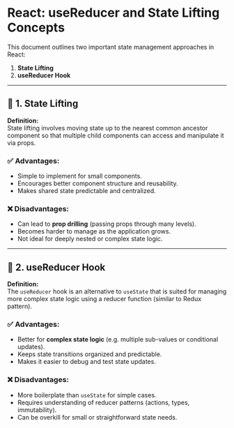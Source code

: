 # React: useReducer and State Lifting Concepts

This document outlines two important state management approaches in React:

1. **State Lifting**
2. **useReducer Hook**

---

## 📌 1. State Lifting

**Definition:**  
State lifting involves moving state up to the nearest common ancestor component so that multiple child components can access and manipulate it via props.

### ✅ Advantages:

- Simple to implement for small components.
- Encourages better component structure and reusability.
- Makes shared state predictable and centralized.

### ❌ Disadvantages:

- Can lead to **prop drilling** (passing props through many levels).
- Becomes harder to manage as the application grows.
- Not ideal for deeply nested or complex state logic.

---

## 📌 2. useReducer Hook

**Definition:**  
The `useReducer` hook is an alternative to `useState` that is suited for managing more complex state logic using a reducer function (similar to Redux pattern).

### ✅ Advantages:

- Better for **complex state logic** (e.g. multiple sub-values or conditional updates).
- Keeps state transitions organized and predictable.
- Makes it easier to debug and test state updates.

### ❌ Disadvantages:

- More boilerplate than `useState` for simple cases.
- Requires understanding of reducer patterns (actions, types, immutability).
- Can be overkill for small or straightforward state needs.
